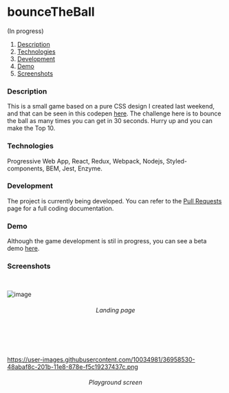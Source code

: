 # bounceTheBall
(In progress)

1. [Description](#description)
2. [Technologies](#technologies)
3. [Development](#development)
4. [Demo](#demo)
5. [Screenshots](#screenshots)

### Description
This is a small game based on a pure CSS design I created last weekend, and that can be seen in this codepen [here](https://codepen.io/thiagoloschi/full/LQeeqP/). The challenge here is to bounce the ball as many times you can get in 30 seconds. Hurry up and you can make the Top 10.
<br /> 

### Technologies
Progressive Web App, React, Redux, Webpack, Nodejs, Styled-components, BEM, Jest, Enzyme.
<br />

### Development
The project is currently being developed. You can refer to the [Pull Requests](https://github.com/thiagoloschi/bounceTheBall/pulls?q=is%3Apr+is%3Aclosed) page for a full coding documentation.

### Demo
Although the game development is stil in progress, you can see a beta demo [here](https://bouncetheball.herokuapp.com/).
<br />

### Screenshots
<br /> 

![image](https://user-images.githubusercontent.com/10034981/36958404-527f0460-201a-11e8-8b43-5ef39b39c530.png)
<h6 align="center">Landing page</h6>
<br/><br/><br/>

https://user-images.githubusercontent.com/10034981/36958530-48abaf8c-201b-11e8-878e-f5c19237437c.png
<h6 align="center">Playground screen</h6>
<br/><br/><br/>
